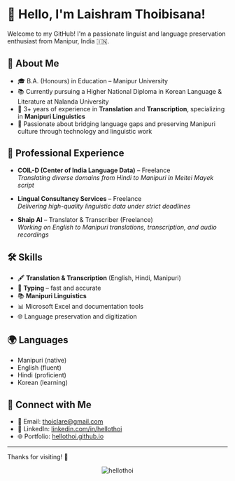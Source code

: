 # 👋 Hello, I'm Laishram Thoibisana!

Welcome to my GitHub! I'm a passionate linguist and language preservation enthusiast from Manipur, India 🇮🇳.

## 📝 About Me
- 🎓 B.A. (Honours) in Education – Manipur University  
- 📚 Currently pursuing a Higher National Diploma in Korean Language & Literature at Nalanda University  
- 💬 3+ years of experience in **Translation** and **Transcription**, specializing in **Manipuri Linguistics**  
- 🌱 Passionate about bridging language gaps and preserving Manipuri culture through technology and linguistic work  

## 💼 Professional Experience
- **COIL-D (Center of India Language Data)** – Freelance  
  *Translating diverse domains from Hindi to Manipuri in Meitei Mayek script*

- **Lingual Consultancy Services** – Freelance  
  *Delivering high-quality linguistic data under strict deadlines*

- **Shaip AI** – Translator & Transcriber (Freelance)  
  *Working on English to Manipuri translations, transcription, and audio recordings*

## 🛠️ Skills
- 🖋️ **Translation & Transcription** (English, Hindi, Manipuri)  
- 📄 **Typing** – fast and accurate  
- 📚 **Manipuri Linguistics**  
- 📊 Microsoft Excel and documentation tools  
- 🌐 Language preservation and digitization

## 🌍 Languages
- Manipuri (native)  
- English (fluent)  
- Hindi (proficient)  
- Korean (learning)

## 🔗 Connect with Me
- 📧 Email: [thoiclare@gmail.com](mailto:thoiclare@gmail.com)  
- 💼 LinkedIn: [linkedin.com/in/hellothoi](https://linkedin.com/in/hellothoi)  
- 🌐 Portfolio: [hellothoi.github.io](https://hellothoi.github.io)


---

Thanks for visiting! 💫

<p align="center">
  <img src="https://komarev.com/ghpvc/?username=hellothoi&label=Profile+Views&color=0e75b6&style=flat" alt="hellothoi" />
</p>


